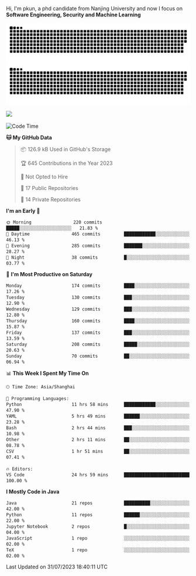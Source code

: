 Hi, I'm pkun, a phd candidate from Nanjing University and now I focus on **Software Engineering, Security and Machine Learning**

![GitHub Snake Light](https://github.com/pppppkun/pppppkun/blob/output/github-snake.svg#gh-light-mode-only)
![GitHub Snake dark](https://github.com/pppppkun/pppppkun/blob/output/github-snake-dark.svg#gh-dark-mode-only)

![](https://komarev.com/ghpvc/?username=pppppkun)
<!--START_SECTION:waka-->
![Code Time](http://img.shields.io/badge/Code%20Time-1%2C898%20hrs%2034%20mins-blue)

**🐱 My GitHub Data** 

> 📦 126.9 kB Used in GitHub's Storage 
 > 
> 🏆 645 Contributions in the Year 2023
 > 
> 🚫 Not Opted to Hire
 > 
> 📜 17 Public Repositories 
 > 
> 🔑 14 Private Repositories 
 > 
**I'm an Early 🐤** 

```text
🌞 Morning                220 commits         █████░░░░░░░░░░░░░░░░░░░░   21.83 % 
🌆 Daytime                465 commits         ████████████░░░░░░░░░░░░░   46.13 % 
🌃 Evening                285 commits         ███████░░░░░░░░░░░░░░░░░░   28.27 % 
🌙 Night                  38 commits          █░░░░░░░░░░░░░░░░░░░░░░░░   03.77 % 
```
📅 **I'm Most Productive on Saturday** 

```text
Monday                   174 commits         ████░░░░░░░░░░░░░░░░░░░░░   17.26 % 
Tuesday                  130 commits         ███░░░░░░░░░░░░░░░░░░░░░░   12.90 % 
Wednesday                129 commits         ███░░░░░░░░░░░░░░░░░░░░░░   12.80 % 
Thursday                 160 commits         ████░░░░░░░░░░░░░░░░░░░░░   15.87 % 
Friday                   137 commits         ███░░░░░░░░░░░░░░░░░░░░░░   13.59 % 
Saturday                 208 commits         █████░░░░░░░░░░░░░░░░░░░░   20.63 % 
Sunday                   70 commits          ██░░░░░░░░░░░░░░░░░░░░░░░   06.94 % 
```


📊 **This Week I Spent My Time On** 

```text
🕑︎ Time Zone: Asia/Shanghai

💬 Programming Languages: 
Python                   11 hrs 58 mins      ████████████░░░░░░░░░░░░░   47.90 % 
YAML                     5 hrs 49 mins       ██████░░░░░░░░░░░░░░░░░░░   23.28 % 
Bash                     2 hrs 44 mins       ███░░░░░░░░░░░░░░░░░░░░░░   10.98 % 
Other                    2 hrs 11 mins       ██░░░░░░░░░░░░░░░░░░░░░░░   08.78 % 
CSV                      1 hr 51 mins        ██░░░░░░░░░░░░░░░░░░░░░░░   07.41 % 

🔥 Editors: 
VS Code                  24 hrs 59 mins      █████████████████████████   100.00 % 
```

**I Mostly Code in Java** 

```text
Java                     21 repos            ██████████░░░░░░░░░░░░░░░   42.00 % 
Python                   11 repos            ██████░░░░░░░░░░░░░░░░░░░   22.00 % 
Jupyter Notebook         2 repos             █░░░░░░░░░░░░░░░░░░░░░░░░   04.00 % 
JavaScript               1 repo              ░░░░░░░░░░░░░░░░░░░░░░░░░   02.00 % 
TeX                      1 repo              ░░░░░░░░░░░░░░░░░░░░░░░░░   02.00 % 
```




 Last Updated on 31/07/2023 18:40:11 UTC
<!--END_SECTION:waka-->
